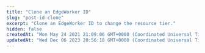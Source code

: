 ```yaml
---
title: "Clone an EdgeWorker ID"
slug: "post-id-clone"
excerpt: "Clone an EdgeWorker ID to change the resource tier."
hidden: false
createdAt: "Mon May 24 2021 21:09:06 GMT+0000 (Coordinated Universal Time)"
updatedAt: "Wed Dec 06 2023 20:56:18 GMT+0000 (Coordinated Universal Time)"
---
```

